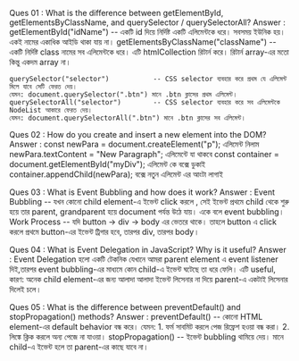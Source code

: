 Ques 01 : What is the difference between getElementById, getElementsByClassName, and querySelector / querySelectorAll?
Answer  :
    getElementById("idName")            -- একটি id দিয়ে নির্দিষ্ট একটি এলিমেন্টকে ধরে। সবসময় ইউনিক হয়। একই নামের একাধিক আইডি থাকা যায় না। 
    getElementsByClassName("className") -- একটি নির্দিষ্ট class নামের সব এলিমেন্টকে ধরে। এটি htmlCollection রিটার্ন করে। 
    রিটার্ন array-এর মতো কিন্তু একদম array না।

    querySelector("selector")           -- CSS selector ব্যবহার করে প্রথম যে এলিমেন্ট মিলে যাবে সেটি ফেরত দেয়। 
    যেমন: document.querySelector(".btn") মানে .btn ক্লাসের প্রথম এলিমেন্ট।
    querySelectorAll("selector")        -- CSS selector ব্যবহার করে সব এলিমেন্টকে NodeList আকারে ফেরত দেয়।
    যেমন: document.querySelectorAll(".btn") মানে .btn ক্লাসের সব এলিমেন্ট।


Ques 02 : How do you create and insert a new element into the DOM?
Answer  : 
    const newPara = document.createElement("p");        এলিমেন্ট নিলাম
    newPara.textContent = "New Paragraph";              এলিমেন্টে যা থাকবে 
    const container = document.getElementById("myDiv"); এলিমেন্ট কে বক্সে ডুকাই
    container.appendChild(newPara);                     বক্সে নতুন এলিমেন্ট এর আংটা লাগাই 


Ques 03 : What is Event Bubbling and how does it work?
Answer  : 
    Event Bubbling -- যখন কোনো child element-এ ইভেন্ট click করলে , সেই ইভেন্ট প্রথমে child থেকে শুরু হয়ে তার parent, grandparent হয়ে document পর্যন্ত উঠে যায়। একে বলে event bubbling।
    Work Process -- যদি button → div → body এর ভেতরে থাকে। তাহলে button এ click করলে প্রথমে button-এর ইভেন্ট ট্রিগার হবে, তারপর div, তারপর body।


Ques 04 : What is Event Delegation in JavaScript? Why is it useful?
Answer  : 
    Event Delegation হলো একটি টেকনিক যেখানে আমরা parent element এ event listener দিই,তারপর event bubbling-এর মাধ্যমে কোন child-এ ইভেন্ট ঘটেছে তা ধরে ফেলি।
    এটি useful, কারণ: অনেক child element-এর জন্য আলাদা আলাদা ইভেন্ট লিসেনার না দিয়ে parent-এ একটাই লিসেনার দিলেই চলে।


Ques 05 : What is the difference between preventDefault() and stopPropagation() methods?
Answer  :
    preventDefault()    -- কোনো HTML element-এর default behavior বন্ধ করে। যেমন: 1. ফর্ম সাবমিট করলে পেজ রিফ্রেশ হওয়া বন্ধ করা। 2. লিঙ্কে ক্লিক করলে অন্য পেজে না যাওয়া।
    stopPropagation()   -- ইভেন্ট bubbling থামিয়ে দেয়। মানে child-এ ইভেন্ট হলে তা parent-এর কাছে যাবে না।